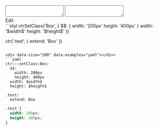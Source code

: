 <!-- gen:false -->

<div data-size="280" class="code-cont" data-example="local-variable">
    <div class="code">
        <div class="code-wrap">
            <textarea id="stylus"></textarea>
            <textarea id="css"></textarea>
            <div class="edit-code">
                <span>Edit</span>
            </div>
        </div>
    </div>
</div>

<div data-size="280" data-examples="stylus"></div>
```styl
ctrSetClass('Box', {
  $$: {
    width: '200px'
    height: '400px'
  }
  width: '$width$'
  height: '$height$'
})

ctr('.test', {
  extend: 'Box'
})
```

<div data-size="280" data-examples="yaml"></div>
```yaml
ctr:::setClass:Box:
  $$:
    width: 200px
    height: 400px
  width: $width$
  height: $height$

.test:
  extend: Box
```


```css
.test {
  width: 200px;
  height: 400px;
}
```
<div class="cf"></div>
